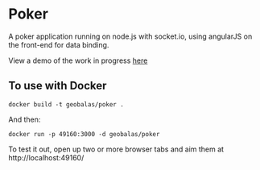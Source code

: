 # Poker

A poker application running on node.js with socket.io, using angularJS on the front-end for data binding.

View a demo of the work in progress [here](http://dev.tableflippoker.com/)

## To use with Docker

```docker build -t geobalas/poker .```

And then: 

```docker run -p 49160:3000 -d geobalas/poker```

To test it out, open up two or more browser tabs and aim them at http://localhost:49160/